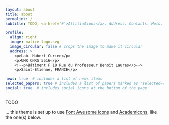 ```yaml
---
layout: about
title: about
permalink: /
subtitle: TODO, <a href='#'>Affiliations</a>. Address. Contacts. Moto. Etc.

profile:
  align: right
  image: malice-logo.svg
  image_circular: false # crops the image to make it circular
  address: >
    <p>Lab. Hubert Curien</p>
    <p>UMR CNRS 5516</p>
    <!--p>Bâtiment F 18 Rue du Professeur Benoît Lauras</p-->
    <p>Saint-Etienne, FRANCE</p>

news: true  # includes a list of news items
selected_papers: true # includes a list of papers marked as "selected={true}"
social: true  # includes social icons at the bottom of the page
---
```


TODO

... this theme is set up to use [Font Awesome icons](http://fortawesome.github.io/Font-Awesome/) and [Academicons](https://jpswalsh.github.io/academicons/), like the one(s) below.
